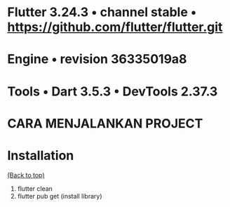 # Flutter 3.24.3 • channel stable • https://github.com/flutter/flutter.git
# Engine • revision 36335019a8
# Tools • Dart 3.5.3 • DevTools 2.37.3


# CARA MENJALANKAN PROJECT 

# Installation

[(Back to top)](#table-of-contents)

1. flutter clean
2. flutter pub get (install library)